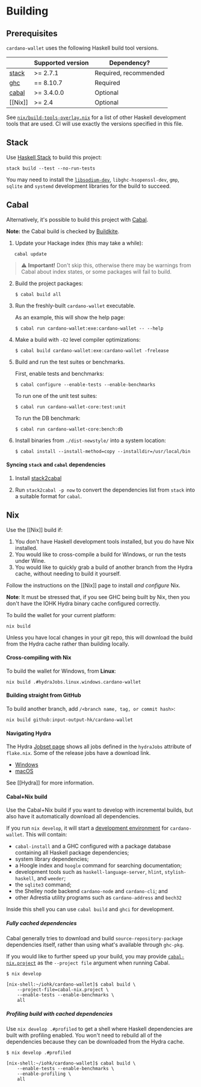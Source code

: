 # Building

## Prerequisites

`cardano-wallet` uses the following Haskell build tool versions.

|  | **Supported version** | **Dependency?** |
| --- | --- | --- |
| [stack][] | >= 2.7.1 | Required, recommended |
| [ghc][] | == 8.10.7 | Required |
| [cabal][] | >= 3.4.0.0 | Optional |
| [[Nix]] | >= 2.4 | Optional |

See [`nix/build-tools-overlay.nix`](https://github.com/input-output-hk/cardano-wallet/blob/master/nix/build-tools-overlay.nix#L1) for a list of other Haskell development tools that are used. CI will use exactly the versions specified in this file.

[stack]: https://haskellstack.org/
[cabal]: https://www.haskell.org/cabal/download.html
[ghc]: https://www.haskell.org/downloads/

## Stack

Use [Haskell Stack][stack] to build this project:

```
stack build --test --no-run-tests
```

You may need to install the [`libsodium-dev`](https://doc.libsodium.org/installation), `libghc-hsopenssl-dev`, `gmp`, `sqlite` and `systemd` development
libraries for the build to succeed.

## Cabal

Alternatively, it's possible to build this project with [Cabal][].

**Note:** the Cabal build is checked by [Buildkite](https://github.com/input-output-hk/cardano-wallet/blob/master/.buildkite/nightly.yml).

1. Update your Hackage index (this may take a while):

```console
   cabal update
   ```

   > :warning: **Important!** Don't skip this, otherwise there may be
   > warnings from Cabal about index states, or some packages will
   > fail to build.

2. Build the project packages:

   ```console
   $ cabal build all
   ```

3. Run the freshly-built `cardano-wallet` executable.

   As an example, this will show the help page:

   ```console
   $ cabal run cardano-wallet:exe:cardano-wallet -- --help
   ```

4. Make a build with `-O2` level compiler optimizations:
   ```console
   $ cabal build cardano-wallet:exe:cardano-wallet -frelease
   ```

5. Build and run the test suites or benchmarks.

   First, enable tests and benchmarks:

   ```console
   $ cabal configure --enable-tests --enable-benchmarks
   ```

   To run one of the unit test suites:
   ```console
   $ cabal run cardano-wallet-core:test:unit
   ```

   To run the DB benchmark:
   ```console
   $ cabal run cardano-wallet-core:bench:db
   ```

6. Install binaries from `./dist-newstyle/` into a system location:

   ```console
   $ cabal install --install-method=copy --installdir=/usr/local/bin
   ```

#### Syncing `stack` and `cabal` dependencies

1. Install [stack2cabal](https://hackage.haskell.org/package/stack2cabal)

2. Run `stack2cabal -p now` to convert the dependencies list from `stack` into a suitable format for `cabal`.

## Nix

Use the [[Nix]] build if:

1. You don't have Haskell development tools installed, but you do have
   Nix installed.
2. You would like to cross-compile a build for Windows, or run the
   tests under Wine.
3. You would like to quickly grab a build of another branch from the
   Hydra cache, without needing to build it yourself.

Follow the instructions on the [[Nix]] page to install _and configure_ Nix.

**Note**: It must be stressed that, if you see GHC being built by Nix,
then you don't have the IOHK Hydra binary cache configured correctly.

To build the wallet for your current platform:

```
nix build
```

Unless you have local changes in your git repo, this will download the
build from the Hydra cache rather than building locally.

#### Cross-compiling with Nix

To build the wallet for Windows, from **Linux**:

```
nix build .#hydraJobs.linux.windows.cardano-wallet
```

#### Building straight from GitHub

To build another branch, add `/<branch name, tag, or commit hash>`:

```
nix build github:input-output-hk/cardano-wallet
```

#### Navigating Hydra

The Hydra [Jobset page](https://hydra.iohk.io/jobset/Cardano/cardano-wallet#tabs-jobs)
shows all jobs defined in the `hydraJobs` attribute of `flake.nix`. Some of the release jobs have a download link.

- [Windows](https://hydra.iohk.io/job/Cardano/cardano-wallet/cardano-wallet-win64/latest)
- [macOS](https://hydra.iohk.io/job/Cardano/cardano-wallet/cardano-wallet-macos64/latest)

See [[Hydra]] for more information.

#### Cabal+Nix build

Use the Cabal+Nix build if you want to develop with incremental
builds, but also have it automatically download all dependencies.

If you run `nix develop`, it will start a
[development environment](https://input-output-hk.github.io/haskell.nix/user-guide/development/)
for `cardano-wallet`. This will contain:

- `cabal-install` and a GHC configured with a package database containing all Haskell package dependencies;
- system library dependencies;
- a Hoogle index and `hoogle` command for searching documentation;
- development tools such as `haskell-language-server`, `hlint`, `stylish-haskell`, and `weeder`;
- the `sqlite3` command;
- the Shelley node backend `cardano-node` and `cardano-cli`; and
- other Adrestia utility programs such as `cardano-address` and `bech32`

Inside this shell you can use `cabal build` and `ghci` for development.

##### Fully cached dependencies

Cabal generally tries to download and build `source-repository-package` dependencies itself, rather than using what's available through `ghc-pkg`.

If you would like to further speed up your build, you may provide [`cabal-nix.project`](https://github.com/input-output-hk/cardano-wallet/blob/master/cabal-nix.project#L1) as the `--project file` argument when running Cabal.

```console
$ nix develop

[nix-shell:~/iohk/cardano-wallet]$ cabal build \
    --project-file=cabal-nix.project \
    --enable-tests --enable-benchmarks \
    all
```

##### Profiling build with cached dependencies

Use `nix develop .#profiled` to get a shell where Haskell
dependencies are built with profiling enabled. You won't need to
rebuild all of the dependencies because they can be downloaded from
the Hydra cache.

```console
$ nix develop .#profiled

[nix-shell:~/iohk/cardano-wallet]$ cabal build \
    --enable-tests --enable-benchmarks \
    --enable-profiling \
    all
```
